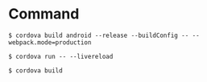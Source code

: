 # Command

`$ cordova build android --release --buildConfig -- --webpack.mode=production`

`$ cordova run -- --livereload`

`$ cordova build`
